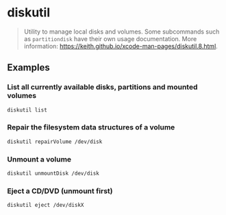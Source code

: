 # diskutil

> Utility to manage local disks and volumes. Some subcommands such as `partitiondisk` have their own usage documentation. More information: <https://keith.github.io/xcode-man-pages/diskutil.8.html>.

## Examples

### List all currently available disks, partitions and mounted volumes

```bash
diskutil list
```

### Repair the filesystem data structures of a volume

```bash
diskutil repairVolume /dev/disk
```

### Unmount a volume

```bash
diskutil unmountDisk /dev/disk
```

### Eject a CD/DVD (unmount first)

```bash
diskutil eject /dev/diskX
```
